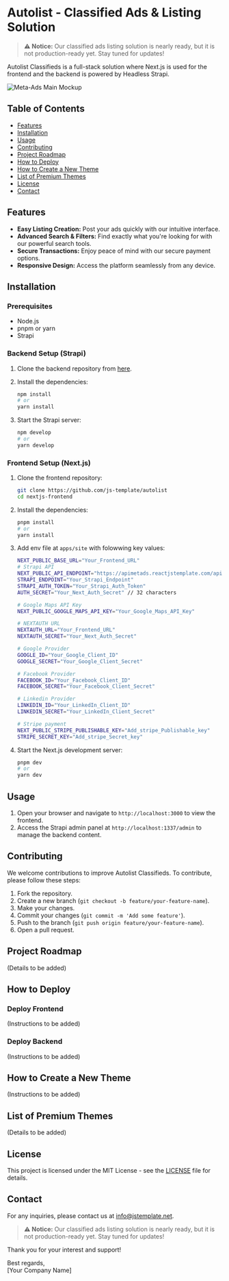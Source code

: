 # Autolist - Classified Ads & Listing Solution

> **:warning: Notice:** Our classified ads listing solution is nearly ready, but it is not production-ready yet. Stay tuned for updates!

Autolist Classifieds is a full-stack solution where Next.js is used for the frontend and the backend is powered by Headless Strapi.

![Meta-Ads Main Mockup](https://github.com/js-template/autolist/assets/6657014/a0d5e636-916b-44e7-938a-f9c883b169fd)

## Table of Contents
- [Features](#features)
- [Installation](#installation)
- [Usage](#usage)
- [Contributing](#contributing)
- [Project Roadmap](#project-roadmap)
- [How to Deploy](#how-to-deploy)
- [How to Create a New Theme](#how-to-create-a-new-theme)
- [List of Premium Themes](#list-of-premium-themes)
- [License](#license)
- [Contact](#contact)

## Features

- **Easy Listing Creation:** Post your ads quickly with our intuitive interface.
- **Advanced Search & Filters:** Find exactly what you're looking for with our powerful search tools.
- **Secure Transactions:** Enjoy peace of mind with our secure payment options.
- **Responsive Design:** Access the platform seamlessly from any device.

## Installation

### Prerequisites

- Node.js
- pnpm or yarn
- Strapi

### Backend Setup (Strapi)

1. Clone the backend repository from [here](https://github.com/js-template/Autolist_backend).

2. Install the dependencies:
    ```bash
    npm install
    # or
    yarn install
    ```

3. Start the Strapi server:
    ```bash
    npm develop
    # or
    yarn develop
    ```

### Frontend Setup (Next.js)

1. Clone the frontend repository:
    ```bash
    git clone https://github.com/js-template/autolist
    cd nextjs-frontend
    ```

2. Install the dependencies:
    ```bash
    pnpm install
    # or
    yarn install
    ```
3. Add env file at `apps/site` with folowwing key values:
    ```bash
    NEXT_PUBLIC_BASE_URL="Your_Frontend_URL"
    # Strapi API
    NEXT_PUBLIC_API_ENDPOINT="https://apimetads.reactjstemplate.com/api/v1"
    STRAPI_ENDPOINT="Your_Strapi_Endpoint"
    STRAPI_AUTH_TOKEN="Your_Strapi_Auth_Token"
    AUTH_SECRET="Your_Next_Auth_Secret" // 32 characters

    # Google Maps API Key
    NEXT_PUBLIC_GOOGLE_MAPS_API_KEY="Your_Google_Maps_API_Key"
    
    # NEXTAUTH URL
    NEXTAUTH_URL="Your_Frontend_URL"
    NEXTAUTH_SECRET="Your_Next_Auth_Secret"
    
    # Google Provider
    GOOGLE_ID="Your_Google_Client_ID"
    GOOGLE_SECRET="Your_Google_Client_Secret"
    
    # Facebook Provider
    FACEBOOK_ID="Your_Facebook_Client_ID"
    FACEBOOK_SECRET="Your_Facebook_Client_Secret"

    # Linkedin Provider
    LINKEDIN_ID="Your_LinkedIn_Client_ID"
    LINKEDIN_SECRET="Your_LinkedIn_Client_Secret"
    
    # Stripe payment 
    NEXT_PUBLIC_STRIPE_PUBLISHABLE_KEY="Add_stripe_Publishable_key"
    STRIPE_SECRET_KEY="Add_stripe_Secret_key"
    ```

    

3. Start the Next.js development server:
    ```bash
    pnpm dev
    # or
    yarn dev
    ```

## Usage

1. Open your browser and navigate to `http://localhost:3000` to view the frontend.
2. Access the Strapi admin panel at `http://localhost:1337/admin` to manage the backend content.

## Contributing

We welcome contributions to improve Autolist Classifieds. To contribute, please follow these steps:

1. Fork the repository.
2. Create a new branch (`git checkout -b feature/your-feature-name`).
3. Make your changes.
4. Commit your changes (`git commit -m 'Add some feature'`).
5. Push to the branch (`git push origin feature/your-feature-name`).
6. Open a pull request.

## Project Roadmap

(Details to be added)

## How to Deploy

### Deploy Frontend

(Instructions to be added)

### Deploy Backend

(Instructions to be added)

## How to Create a New Theme

(Instructions to be added)

## List of Premium Themes

(Details to be added)

## License

This project is licensed under the MIT License - see the [LICENSE](LICENSE) file for details.

## Contact

For any inquiries, please contact us at [info@jstemplate.net](info@jstemplate.net).

> **:warning: Notice:** Our classified ads listing solution is nearly ready, but it is not production-ready yet. Stay tuned for updates!

Thank you for your interest and support!

Best regards,  
[Your Company Name]


